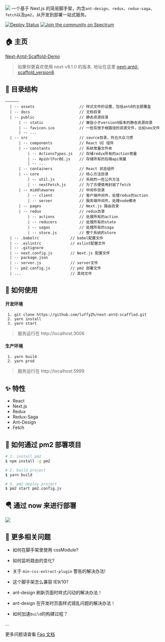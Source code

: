 ![](https://user-gold-cdn.xitu.io/2019/1/26/16889da2c2c4c0ac?imageView2/1/w/1304/h/734/q/85/interlace/1)
一个基于 Next.js 的简易脚手架，内含`ant-design`、`redux`、`redux-saga`、`fetch`以及`pm2`，从开发到部署一站式服务。

[![Deploy Status](https://circleci.com/gh/zeit/now-desktop.svg?style=shield)](https://next-antd-scaffold.luffyzh.now.sh/)
[![Join the community on Spectrum](https://withspectrum.github.io/badge/badge.svg)](https://spectrum.chat/zeit)

## 🏠 主页

[Next-Antd-Scaffold-Demo](https://next-antd-scaffold.luffyzh.now.sh/)

> 如果你更喜欢使用 next-v8.1.0 的版本. 地址在这里 [next-antd-scaffold_version8](https://github.com/luffyZh/next-antd-scaffold/tree/v1.0).

## 📁 目录结构

```
——————
  | -- assets                    // 样式文件的设置，包括antd的主题覆盖
  | -- docs                      // 文档目录
  | -- public                    // 静态资源目录
      | -- static                // 兼容小于version9版本的静态资源目录
      | -- favicon.ico           // 一些存放于根路径的资源文件，比如seo文件
      | -- ...
  | -- src                       // source目录，符合大众习惯
      | -- components            // React UI 组件
      | -- constants             // 系统常量文件夹
          | -- ActionsTypes.js   // 存储redux所有的action常量
          | -- ApiUrlForBE.js    // 存储所有的后端api常量
          | -- ...
      | -- containers            // React 状态组件
      | -- core                  // 核心方法目录
          | -- util.js           // 系统的一些公共方法
          | -- nextFetch.js      // 为了方便使用封装了fetch
      | -- middlewares           // 中间件目录
          | -- client            // 客户端中间件，处理redux的action
          | -- server            // 服务端中间件，处理node模块
      | -- pages                 // Next.js 路由目录
      | -- redux                 // redux目录
          | -- actions           // 处理所有的action
          | -- reducers          // 处理所有的state
          | -- sagas             // 处理所有的saga
          | -- store.js          // 整个系统的store
  | -- .babelrc              // babel配置文件
  | -- .eslintrc             // eslint配置文件
  | -- .gitignore
  | -- next.config.js        // Next.js 配置文件
  | -- package.json
  | -- server.js             // server文件
  | -- pm2.config.js         // pm2 部署文件
  | ...                      // 其他文件
```

## 📖 如何使用

#### 开发环境

```
 1. git clone https://github.com/luffyZh/next-antd-scafflod.git
 2. yarn install
 3. yarn start
```

> 服务运行在 http://localhost:3006

#### 生产环境

```
 1. yarn build
 2. yarn prod
```

> 服务运行在 http://localhost:5999

## ✨ 特性

- React
- Next.js
- Redux
- Redux-Saga
- Ant-Design
- Fetch

## 🔨 如何通过 pm2 部署项目

```bash
# 1. install pm2
$ npm install -g pm2

# 2. build project
$ yarn build

# 3. pm2 deploy project
$ pm2 start pm2.config.js
```

## 🪂 通过 now 来进行部署

<a target='__blank' href='https://zeit.co/now'><img src='https://avatars3.githubusercontent.com/in/8329?s=60&u=35934eb25f938206da3c68530ac900e2717abbc3&v=4' /></a>

## 🤔️ 更多相关问题

- 如何在脚手架里使用 cssModule?

- 如何监听路由的变化?

- 关于 `min-css-extract-plugin` 警告的解决办法!

- 这个脚手架怎么兼容 IE9/10?

- ant-design 刷新页面时样式闪动的解决办法！

- ant-design 在开发时页面样式错乱问题的解决办法！

- 如何加速`build`的构建过程？

...

更多问题请查看 [Faq 文档](./docs/FAQ.md)
